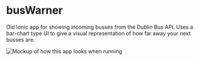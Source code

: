 # busWarner
Old Ionic app for showing incoming busses from the Dublin Bus API. Uses a bar-chart type UI to give a visual representation of how far away your next busses are.


![Mockup of how this app looks when running](https://mir-s3-cdn-cf.behance.net/project_modules/max_1200/2fd36552910761.5921854c36801.jpg)
